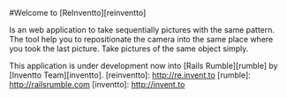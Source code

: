 #Welcome to [ReInventto][reinventto]

Is an web application to take sequentially pictures with the same pattern. The tool help you to repositionate the camera into the same place where you took the last picture. Take pictures of the same object simply.

This application is under development now into [Rails Rumble][rumble] by [Inventto Team][inventto].
[reinventto]: http://re.invent.to
[rumble]: http://railsrumble.com
[inventto]: http://invent.to
